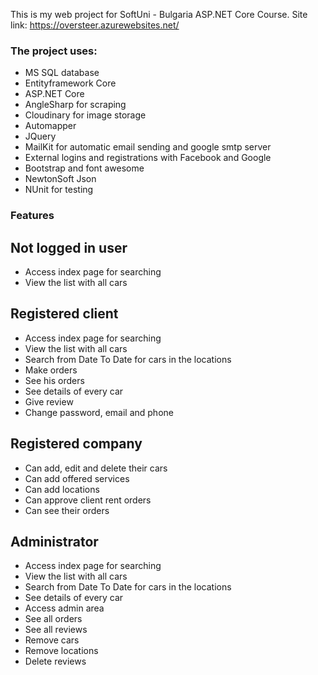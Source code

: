 This is my web project for SoftUni - Bulgaria ASP.NET Core Course.
Site link: https://oversteer.azurewebsites.net/

### The project uses:
- MS SQL database
- Entityframework Core
- ASP.NET Core
- AngleSharp for scraping
- Cloudinary for image storage
- Automapper
- JQuery
- MailKit for automatic email sending and google smtp server
- External logins and registrations with Facebook and Google
- Bootstrap and font awesome
- NewtonSoft Json
- NUnit for testing

### Features
## Not logged in user
- Access index page for searching
- View the list with all cars
## Registered client
- Access index page for searching
- View the list with all cars
- Search from Date To Date for cars in the locations
- Make orders
- See his orders
- See details of every car
- Give review
- Change password, email and phone

## Registered company
- Can add, edit and delete their cars
- Can add offered services
- Can add locations
- Can approve client rent orders
- Can see their orders

## Administrator
- Access index page for searching
- View the list with all cars
- Search from Date To Date for cars in the locations
- See details of every car
- Access admin area
- See all orders
- See all reviews
- Remove cars
- Remove locations
- Delete reviews
